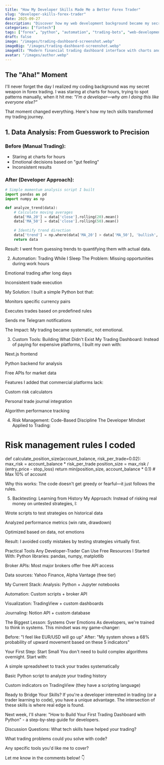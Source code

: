 ```yaml
---
title: "How My Developer Skills Made Me a Better Forex Trader"
slug: "developer-skills-forex-trader"
date: 2025-09-27
description: "Discover how my web development background became my secret weapon in forex trading - from automated systems to data-driven decisions."
categories: ["fintech"]
tags: ["forex", "python", "automation", "trading-bots", "web-development"]
draft: false
image: "/images/trading-dashboard-screenshot.webp"
imageBig: "/images/trading-dashboard-screenshot.webp"
imageAlt: "Modern financial trading dashboard interface with charts and analytics"
avatar: "/images/author.webp"
---
```


## The "Aha!" Moment

I'll never forget the day I realized my coding background was my secret weapon in forex trading. I was staring at charts for hours, trying to spot patterns manually, when it hit me: *"I'm a developer—why am I doing this like everyone else?"*

That moment changed everything. Here's how my tech skills transformed my trading journey.

## 1. Data Analysis: From Guesswork to Precision

### Before (Manual Trading):
- Staring at charts for hours
- Emotional decisions based on "gut feeling"
- Inconsistent results

### After (Developer Approach):

```python
# Simple momentum analysis script I built
import pandas as pd
import numpy as np

def analyze_trend(data):
    # Calculate moving averages
    data['MA_20'] = data['close'].rolling(20).mean()
    data['MA_50'] = data['close'].rolling(50).mean()
    
    # Identify trend direction
    data['trend'] = np.where(data['MA_20'] > data['MA_50'], 'bullish', 'bearish')
    return data
```

Result: I went from guessing trends to quantifying them with actual data.

2. Automation: Trading While I Sleep
The Problem:
Missing opportunities during work hours

Emotional trading after long days

Inconsistent trade execution

My Solution:
I built a simple Python bot that:

Monitors specific currency pairs

Executes trades based on predefined rules

Sends me Telegram notifications

The Impact: My trading became systematic, not emotional.

3. Custom Tools: Building What Didn't Exist
My Trading Dashboard:
Instead of paying for expensive platforms, I built my own with:

Next.js frontend

Python backend for analysis

Free APIs for market data

Features I added that commercial platforms lack:

Custom risk calculators

Personal trade journal integration

Algorithm performance tracking

4. Risk Management: Code-Based Discipline
The Developer Mindset Applied to Trading:

# Risk management rules I coded
def calculate_position_size(account_balance, risk_per_trade=0.02):
    max_risk = account_balance * risk_per_trade
    position_size = max_risk / (entry_price - stop_loss)
    return min(position_size, account_balance * 0.1)  # Max 10% of account


Why this works: The code doesn't get greedy or fearful—it just follows the rules.

5. Backtesting: Learning from History
My Approach:
Instead of risking real money on untested strategies, I:

Wrote scripts to test strategies on historical data

Analyzed performance metrics (win rate, drawdown)

Optimized based on data, not emotions

Result: I avoided costly mistakes by testing strategies virtually first.

Practical Tools Any Developer-Trader Can Use
Free Resources I Started With:
Python libraries: pandas, numpy, matplotlib

Broker APIs: Most major brokers offer free API access

Data sources: Yahoo Finance, Alpha Vantage (free tier)

My Current Stack:
Analysis: Python + Jupyter notebooks

Automation: Custom scripts + broker API

Visualization: TradingView + custom dashboards

Journaling: Notion API + custom database

The Biggest Lesson: Systems Over Emotions
As developers, we're trained to think in systems. This mindset was my game-changer:

Before: "I feel like EUR/USD will go up"
After: "My system shows a 68% probability of upward movement based on these 5 indicators"

Your First Step: Start Small
You don't need to build complex algorithms overnight. Start with:

A simple spreadsheet to track your trades systematically

Basic Python script to analyze your trading history

Custom indicators on TradingView (they have a scripting language)

Ready to Bridge Your Skills?
If you're a developer interested in trading (or a trader learning to code), you have a unique advantage. The intersection of these skills is where real edge is found.

Next week, I'll share: "How to Build Your First Trading Dashboard with Python" - a step-by-step guide for developers.

Discussion Questions:
What tech skills have helped your trading?

What trading problems could you solve with code?

Any specific tools you'd like me to cover?

Let me know in the comments below! 👇